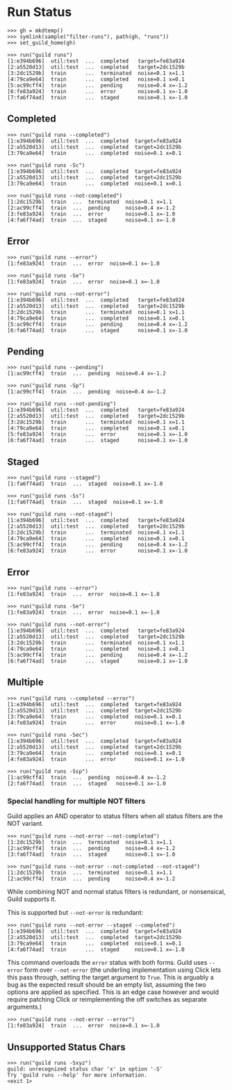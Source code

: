 # Run Status

    >>> gh = mkdtemp()
    >>> symlink(sample("filter-runs"), path(gh, "runs"))
    >>> set_guild_home(gh)

    >>> run("guild runs")
    [1:e394b696]  util:test  ...  completed   target=fe83a924
    [2:a5520d13]  util:test  ...  completed   target=2dc1529b
    [3:2dc1529b]  train      ...  terminated  noise=0.1 x=1.1
    [4:79ca9e64]  train      ...  completed   noise=0.1 x=0.1
    [5:ac99cff4]  train      ...  pending     noise=0.4 x=-1.2
    [6:fe83a924]  train      ...  error       noise=0.1 x=-1.0
    [7:fa6f74ad]  train      ...  staged      noise=0.1 x=-1.0

## Completed

    >>> run("guild runs --completed")
    [1:e394b696]  util:test  ...  completed  target=fe83a924
    [2:a5520d13]  util:test  ...  completed  target=2dc1529b
    [3:79ca9e64]  train      ...  completed  noise=0.1 x=0.1

    >>> run("guild runs -Sc")
    [1:e394b696]  util:test  ...  completed  target=fe83a924
    [2:a5520d13]  util:test  ...  completed  target=2dc1529b
    [3:79ca9e64]  train      ...  completed  noise=0.1 x=0.1

    >>> run("guild runs --not-completed")
    [1:2dc1529b]  train  ...  terminated  noise=0.1 x=1.1
    [2:ac99cff4]  train  ...  pending     noise=0.4 x=-1.2
    [3:fe83a924]  train  ...  error       noise=0.1 x=-1.0
    [4:fa6f74ad]  train  ...  staged      noise=0.1 x=-1.0

## Error

    >>> run("guild runs --error")
    [1:fe83a924]  train  ...  error  noise=0.1 x=-1.0

    >>> run("guild runs -Se")
    [1:fe83a924]  train  ...  error  noise=0.1 x=-1.0

    >>> run("guild runs --not-error")
    [1:e394b696]  util:test  ...  completed   target=fe83a924
    [2:a5520d13]  util:test  ...  completed   target=2dc1529b
    [3:2dc1529b]  train      ...  terminated  noise=0.1 x=1.1
    [4:79ca9e64]  train      ...  completed   noise=0.1 x=0.1
    [5:ac99cff4]  train      ...  pending     noise=0.4 x=-1.2
    [6:fa6f74ad]  train      ...  staged      noise=0.1 x=-1.0

## Pending

    >>> run("guild runs --pending")
    [1:ac99cff4]  train  ...  pending  noise=0.4 x=-1.2

    >>> run("guild runs -Sp")
    [1:ac99cff4]  train  ...  pending  noise=0.4 x=-1.2

    >>> run("guild runs --not-pending")
    [1:e394b696]  util:test  ...  completed   target=fe83a924
    [2:a5520d13]  util:test  ...  completed   target=2dc1529b
    [3:2dc1529b]  train      ...  terminated  noise=0.1 x=1.1
    [4:79ca9e64]  train      ...  completed   noise=0.1 x=0.1
    [5:fe83a924]  train      ...  error       noise=0.1 x=-1.0
    [6:fa6f74ad]  train      ...  staged      noise=0.1 x=-1.0

## Staged

    >>> run("guild runs --staged")
    [1:fa6f74ad]  train  ...  staged  noise=0.1 x=-1.0

    >>> run("guild runs -Ss")
    [1:fa6f74ad]  train  ...  staged  noise=0.1 x=-1.0

    >>> run("guild runs --not-staged")
    [1:e394b696]  util:test  ...  completed   target=fe83a924
    [2:a5520d13]  util:test  ...  completed   target=2dc1529b
    [3:2dc1529b]  train      ...  terminated  noise=0.1 x=1.1
    [4:79ca9e64]  train      ...  completed   noise=0.1 x=0.1
    [5:ac99cff4]  train      ...  pending     noise=0.4 x=-1.2
    [6:fe83a924]  train      ...  error       noise=0.1 x=-1.0

## Error

    >>> run("guild runs --error")
    [1:fe83a924]  train  ...  error  noise=0.1 x=-1.0

    >>> run("guild runs -Se")
    [1:fe83a924]  train  ...  error  noise=0.1 x=-1.0

    >>> run("guild runs --not-error")
    [1:e394b696]  util:test  ...  completed   target=fe83a924
    [2:a5520d13]  util:test  ...  completed   target=2dc1529b
    [3:2dc1529b]  train      ...  terminated  noise=0.1 x=1.1
    [4:79ca9e64]  train      ...  completed   noise=0.1 x=0.1
    [5:ac99cff4]  train      ...  pending     noise=0.4 x=-1.2
    [6:fa6f74ad]  train      ...  staged      noise=0.1 x=-1.0

## Multiple

    >>> run("guild runs --completed --error")
    [1:e394b696]  util:test  ...  completed  target=fe83a924
    [2:a5520d13]  util:test  ...  completed  target=2dc1529b
    [3:79ca9e64]  train      ...  completed  noise=0.1 x=0.1
    [4:fe83a924]  train      ...  error      noise=0.1 x=-1.0

    >>> run("guild runs -Sec")
    [1:e394b696]  util:test  ...  completed  target=fe83a924
    [2:a5520d13]  util:test  ...  completed  target=2dc1529b
    [3:79ca9e64]  train      ...  completed  noise=0.1 x=0.1
    [4:fe83a924]  train      ...  error      noise=0.1 x=-1.0

    >>> run("guild runs -Ssp")
    [1:ac99cff4]  train  ...  pending  noise=0.4 x=-1.2
    [2:fa6f74ad]  train  ...  staged   noise=0.1 x=-1.0

### Special handling for multiple NOT filters

Guild applies an AND operator to status filters when all status
filters are the NOT variant.

    >>> run("guild runs --not-error --not-completed")
    [1:2dc1529b]  train  ...  terminated  noise=0.1 x=1.1
    [2:ac99cff4]  train  ...  pending     noise=0.4 x=-1.2
    [3:fa6f74ad]  train  ...  staged      noise=0.1 x=-1.0

    >>> run("guild runs --not-error --not-completed --not-staged")
    [1:2dc1529b]  train  ...  terminated  noise=0.1 x=1.1
    [2:ac99cff4]  train  ...  pending     noise=0.4 x=-1.2

While combining NOT and normal status filters is redundant, or
nonsensical, Guild supports it.

This is supported but `--not-error` is redundant:

    >>> run("guild runs --not-error --staged --completed")
    [1:e394b696]  util:test  ...  completed  target=fe83a924
    [2:a5520d13]  util:test  ...  completed  target=2dc1529b
    [3:79ca9e64]  train      ...  completed  noise=0.1 x=0.1
    [4:fa6f74ad]  train      ...  staged     noise=0.1 x=-1.0

This command overloads the `error` status with both forms. Guild uses
`--error` form over `--not-error` (the underling implementation using
Click lets this pass through, setting the target argument to
`True`. This is arguably a bug as the expected result should be an
empty list, assuming the two options are applied as specified. This is
an edge case however and would require patching Click or
reimplementing the off switches as separate arguments.)

    >>> run("guild runs --not-error --error")
    [1:fe83a924]  train  ...  error  noise=0.1 x=-1.0

## Unsupported Status Chars

    >>> run("guild runs -Sxyz")
    guild: unrecognized status char 'x' in option '-S'
    Try 'guild runs --help' for more information.
    <exit 1>
